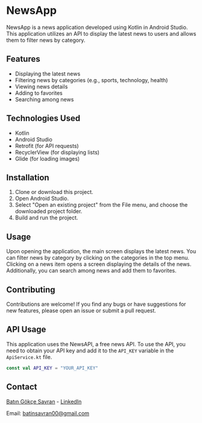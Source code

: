 # NewsApp

NewsApp is a news application developed using Kotlin in Android Studio. This application utilizes an API to display the latest news to users and allows them to filter news by category.

## Features

- Displaying the latest news
- Filtering news by categories (e.g., sports, technology, health)
- Viewing news details
- Adding to favorites
- Searching among news

## Technologies Used

- Kotlin
- Android Studio
- Retrofit (for API requests)
- RecyclerView (for displaying lists)
- Glide (for loading images)

## Installation

1. Clone or download this project.
2. Open Android Studio.
3. Select "Open an existing project" from the File menu, and choose the downloaded project folder.
4. Build and run the project.

## Usage

Upon opening the application, the main screen displays the latest news. You can filter news by category by clicking on the categories in the top menu. Clicking on a news item opens a screen displaying the details of the news. Additionally, you can search among news and add them to favorites.

## Contributing

Contributions are welcome! If you find any bugs or have suggestions for new features, please open an issue or submit a pull request.

## API Usage

This application uses the NewsAPI, a free news API. To use the API, you need to obtain your API key and add it to the `API_KEY` variable in the `ApiService.kt` file.

```kotlin
const val API_KEY = "YOUR_API_KEY" 
```

## Contact

[Batın Gökçe Savran](https://github.com/batinsavran/)  - [LinkedIn](https://www.linkedin.com/in/bat%C4%B1n-g%C3%B6k%C3%A7e-savran-46152b25b/)

Email: batinsavran00@gmail.com 
